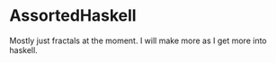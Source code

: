 AssortedHaskell
===============

Mostly just fractals at the moment. I will make more as I get more into haskell.
